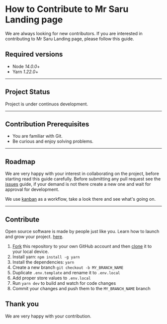 # How to Contribute to Mr Saru Landing page

We are always looking for new contributors. If you are interested in contributing to Mr Saru Landing page, please follow this guide.

## Required versions

- Node _14.0.0_+
- Yarn _1.22.0_+

---

## Project Status

Project is under continuos development.

---

## Contribution Prerequisites

- You are familiar with Git.
- Be curious and enjoy solving problems.

---

## Roadmap

We are very happy with your interest in collaborating on the project, before starting read this guide carefully. Before submitting any pull request see the [issues](https://github.com/mr3saru/landing/issues) guide, if your demand is not there create a new one and wait for approval for development.

We use [kanban](https://github.com/users/mr3saru/projects/1) as a workflow, take a look there and see what's going on.

---

## Contribute

Open source software is made by people just like you. Learn how to launch and grow your project. [here](https://opensource.guide/).

1. [Fork](https://help.github.com/articles/fork-a-repo/) this repository to your own GitHub account and then [clone](https://help.github.com/articles/cloning-a-repository/) it to your local device.
2. Install yarn: `npm install -g yarn`
3. Install the dependencies: `yarn`
4. Create a new branch `git checkout -b MY_BRANCH_NAME`
5. Duplicate `.env.template` and rename it to `.env.local`
6. Add proper store values to `.env.local`
7. Run `yarn dev` to build and watch for code changes
8. Commit your changes and push them to the `MY_BRANCH_NAME` branch

## Thank you

We are very happy with your contribution.
